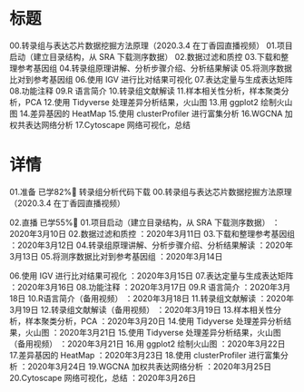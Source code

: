 # 标题

00.转录组与表达芯片数据挖掘方法原理（2020.3.4 在丁香园直播视频）
01.项目启动（建立目录结构，从 SRA 下载测序数据）
02.数据过滤和质控
03.下载和整理参考基因组
04.转录组原理讲解、分析步骤介绍、分析结果解读
05.将测序数据比对到参考基因组
06.使用 IGV 进行比对结果可视化
07.表达定量与生成表达矩阵
08.功能注释
09.R 语言简介
10.转录组文献解读
11.样本相关性分析，样本聚类分析，PCA
12.使用 Tidyverse 处理差异分析结果，火山图
13.用 ggplot2 绘制火山图
14.差异基因的 HeatMap
15.使用 clusterProfiler 进行富集分析
16.WGCNA 加权共表达网络分析
17.Cytoscape 网络可视化，总结

# 详情

01.准备 已学82%
转录组分析代码下载
00.转录组与表达芯片数据挖掘方法原理（2020.3.4 在丁香园直播视频）

02.直播 已学55%
01.项目启动（建立目录结构，从 SRA 下载测序数据） ：2020年3月10日
02.数据过滤和质控 ：2020年3月11日
03.下载和整理参考基因组 ：2020年3月12日
04.转录组原理讲解、分析步骤介绍、分析结果解读 ：2020年3月13日
05.将测序数据比对到参考基因组 ：2020年3月14日

06.使用 IGV 进行比对结果可视化 ：2020年3月15日
07.表达定量与生成表达矩阵 ：2020年3月16日
08.功能注释 ：2020年3月17日
09.R 语言简介 ：2020年3月18日
10.R语言简介（备用视频） ：2020年3月18日
11.转录组文献解读 ：2020年3月19日
12.转录组文献解读（备用视频） ：2020年3月19日
13.样本相关性分析，样本聚类分析，PCA ：2020年3月20日
14.使用 Tidyverse 处理差异分析结果，火山图 ：2020年3月21日
15.使用 Tidyverse 处理差异分析结果，火山图（备用视频） ：2020年3月21日
16.用 ggplot2 绘制火山图 ：2020年3月22日
17.差异基因的 HeatMap ：2020年3月23日
18.使用 clusterProfiler 进行富集分析 ：2020年3月24日
19.WGCNA 加权共表达网络分析 ：2020年3月25日
20.Cytoscape 网络可视化，总结 ：2020年3月26日
